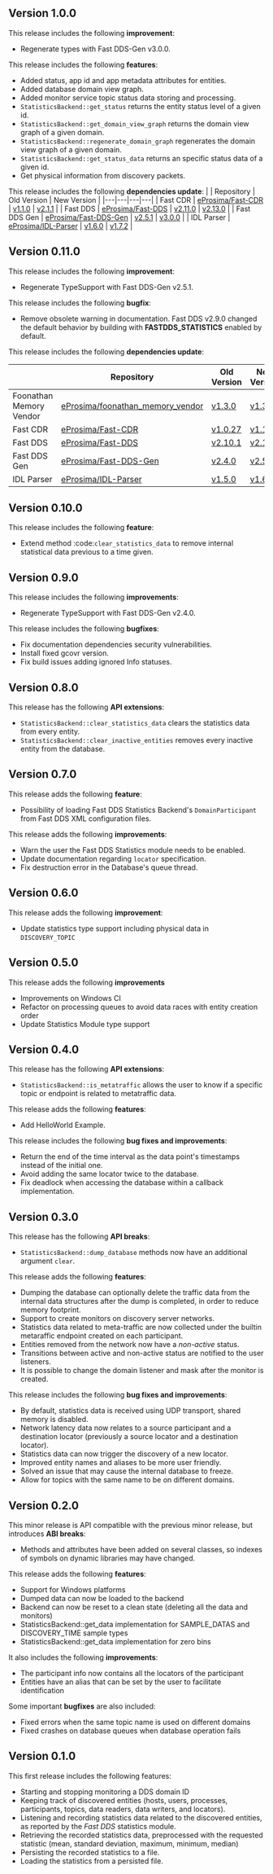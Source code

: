 Version 1.0.0
-----------

This release includes the following **improvement**:

* Regenerate types with Fast DDS-Gen v3.0.0.

This release includes the following **features**:
* Added status, app id and app metadata attributes for entities.
* Added database domain view graph.
* Added monitor service topic status data storing and processing.
* `StatisticsBackend::get_status` returns the entity status level of a given id.
* `StatisticsBackend::get_domain_view_graph` returns the domain view graph of a given domain.
* `StatisticsBackend::regenerate_domain_graph` regenerates the domain view graph of a given domain.
* `StatisticsBackend::get_status_data` returns an specific status data of a given id.
* Get physical information from discovery packets.

This release includes the following **dependencies update**:
|  | Repository | Old Version | New Version |
|---|---|---|---|
| Fast CDR | [eProsima/Fast-CDR](https://github.com/eProsima/Fast-CDR) | [v1.1.0](https://github.com/eProsima/Fast-CDR/releases/tag/v1.1.0) | [v2.1.1](https://github.com/eProsima/Fast-CDR/releases/tag/v2.1.1) |
| Fast DDS | [eProsima/Fast-DDS](https://github.com/eProsima/Fast-DDS) | [v2.11.0](https://github.com/eProsima/Fast-DDS/releases/tag/v2.11.0) | [v2.13.0](https://github.com/eProsima/Fast-DDS/releases/tag/v2.13.0) |
| Fast DDS Gen | [eProsima/Fast-DDS-Gen](https://github.com/eProsima/Fast-DDS-Gen) | [v2.5.1](https://github.com/eProsima/Fast-DDS-Gen/releases/tag/v2.5.1) | [v3.0.0](https://github.com/eProsima/Fast-DDS-Gen/releases/tag/v3.0.0) |
| IDL Parser | [eProsima/IDL-Parser](https://github.com/eProsima/IDL-Parser) | [v1.6.0](https://github.com/eProsima/IDL-Parser/releases/tag/v1.6.0) | [v1.7.2](https://github.com/eProsima/IDL-Parser/releases/tag/v1.7.2) |


Version 0.11.0
--------------

This release includes the following **improvement**:

* Regenerate TypeSupport with Fast DDS-Gen v2.5.1.

This release includes the following **bugfix**:

* Remove obsolete warning in documentation. Fast DDS v2.9.0 changed the default behavior by building with **FASTDDS_STATISTICS** enabled by default.

This release includes the following **dependencies update**:

|  | Repository | Old Version | New Version |
|---|---|---|---|
| Foonathan Memory Vendor | [eProsima/foonathan_memory_vendor](https://github.com/eProsima/foonathan_memory_vendor) | [v1.3.0](https://github.com/eProsima/foonathan_memory_vendor/releases/tag/v1.3.0) | [v1.3.1](https://github.com/eProsima/foonathan_memory_vendor/releases/tag/v1.3.1) |
| Fast CDR | [eProsima/Fast-CDR](https://github.com/eProsima/Fast-CDR) | [v1.0.27](https://github.com/eProsima/Fast-CDR/releases/tag/v1.0.27) | [v1.1.0](https://github.com/eProsima/Fast-CDR/releases/tag/v1.1.0) |
| Fast DDS | [eProsima/Fast-DDS](https://github.com/eProsima/Fast-DDS) | [v2.10.1](https://github.com/eProsima/Fast-DDS/releases/tag/v2.10.1) | [v2.11.0](https://github.com/eProsima/Fast-DDS/releases/tag/v2.11.0) |
| Fast DDS Gen | [eProsima/Fast-DDS-Gen](https://github.com/eProsima/Fast-DDS-Gen) | [v2.4.0](https://github.com/eProsima/Fast-DDS-Gen/releases/tag/v2.4.0) | [v2.5.1](https://github.com/eProsima/Fast-DDS-Gen/releases/tag/v2.5.1) |
| IDL Parser | [eProsima/IDL-Parser](https://github.com/eProsima/IDL-Parser) | [v1.5.0](https://github.com/eProsima/IDL-Parser/releases/tag/v1.5.0) | [v1.6.0](https://github.com/eProsima/IDL-Parser/releases/tag/v1.6.0) |

Version 0.10.0
--------------

This release includes the following **feature**:

* Extend method :code:`clear_statistics_data` to remove internal statistical data previous to a time given.

Version 0.9.0
-------------

This release includes the following **improvements**:

* Regenerate TypeSupport with Fast DDS-Gen v2.4.0.

This release includes the following **bugfixes**:

* Fix documentation dependencies security vulnerabilities.
* Install fixed gcovr version.
* Fix build issues adding ignored Info statuses.

Version 0.8.0
-------------

This release has the following **API extensions**:

* `StatisticsBackend::clear_statistics_data` clears the statistics data from every entity.
* `StatisticsBackend::clear_inactive_entities` removes every inactive entity from the database.

Version 0.7.0
-------------

This release adds the following **feature**:

* Possibility of loading Fast DDS Statistics Backend's `DomainParticipant` from Fast DDS XML configuration files.

This release adds the following **improvements**:

* Warn the user the Fast DDS Statistics module needs to be enabled.
* Update documentation regarding `locator` specification.
* Fix destruction error in the Database's queue thread.

Version 0.6.0
-------------

This release adds the following **improvement**:

* Update statistics type support including physical data in `DISCOVERY_TOPIC`

Version 0.5.0
-------------

This release adds the following **improvements**

* Improvements on Windows CI
* Refactor on processing queues to avoid data races with entity creation order
* Update Statistics Module type support

Version 0.4.0
-------------

This release has the following **API extensions**:

* `StatisticsBackend::is_metatraffic` allows the user to know if a specific topic or endpoint is related to metatraffic data.

This release adds the following **features**:

* Add HelloWorld Example.

This release includes the following **bug fixes and improvements**:

* Return the end of the time interval as the data point's timestamps instead of the initial one.
* Avoid adding the same locator twice to the database.
* Fix deadlock when accessing the database within a callback implementation.

Version 0.3.0
-------------

This release has the following **API breaks**:

* `StatisticsBackend::dump_database` methods now have an additional argument `clear`.

This release adds the following **features**:

* Dumping the database can optionally delete the traffic data from the internal data structures
  after the dump is completed, in order to reduce memory footprint.
* Support to create monitors on discovery server networks.
* Statistics data related to meta-traffic are now collected under the builtin metaraffic endpoint
  created on each participant.
* Entities removed from the network now have a *non-active* status.
* Transitions between active and non-active status are notified to the user listeners.
* It is possible to change the domain listener and mask after the monitor is created.

This release includes the following **bug fixes and improvements**:

* By default, statistics data is received using UDP transport, shared memory is disabled.
* Network latency data now relates to a source participant and a destination locator
  (previously a source locator and a destination locator).
* Statistics data can now trigger the discovery of a new locator.
* Improved entity names and aliases to be more user friendly.
* Solved an issue that may cause the internal database to freeze.
* Allow for topics with the same name to be on different domains.

Version 0.2.0
-------------

This minor release is API compatible with the previous minor release, but introduces **ABI breaks**:

* Methods and attributes have been added on several classes, so indexes of
  symbols on dynamic libraries may have changed.

This release adds the following **features**:

* Support for Windows platforms
* Dumped data can now be loaded to the backend
* Backend can now be reset to a clean state (deleting all the data and monitors)
* StatisticsBackend::get_data implementation for SAMPLE_DATAS and DISCOVERY_TIME sample types
* StatisticsBackend::get_data implementation for zero bins

It also includes the following **improvements**:

* The participant info now contains all the locators of the participant
* Entities have an alias that can be set by the user to facilitate identification

Some important **bugfixes** are also included:

* Fixed errors when the same topic name is used on different domains
* Fixed crashes on database queues when database operation fails

Version 0.1.0
-------------

This first release includes the following features:

* Starting and stopping monitoring a DDS domain ID
* Keeping track of discovered entities (hosts, users, processes, participants,
  topics, data readers, data writers, and locators).
* Listening and recording statistics data related to the discovered entities,
  as reported by the *Fast DDS* statistics module.
* Retrieving the recorded statistics data, preprocessed with the requested statistic
  (mean, standard deviation, maximum, minimum, median)
* Persisting the recorded statistics to a file.
* Loading the statistics from a persisted file.
